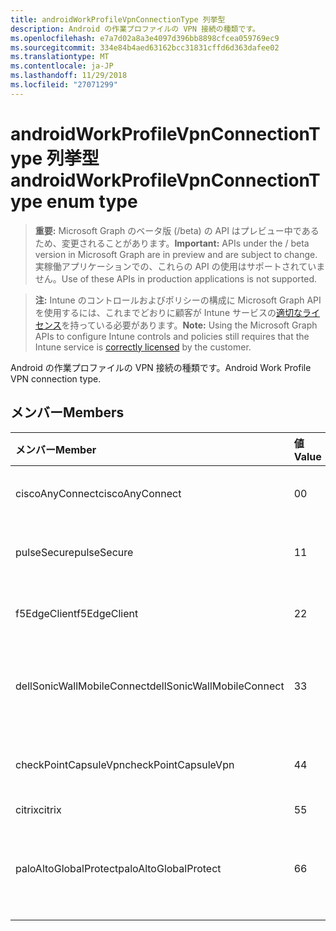 ```yaml
---
title: androidWorkProfileVpnConnectionType 列挙型
description: Android の作業プロファイルの VPN 接続の種類です。
ms.openlocfilehash: e7a7d02a8a3e4097d396bb8898cfcea059769ec9
ms.sourcegitcommit: 334e84b4aed63162bcc31831cffd6d363dafee02
ms.translationtype: MT
ms.contentlocale: ja-JP
ms.lasthandoff: 11/29/2018
ms.locfileid: "27071299"
---
```

# <a name="androidworkprofilevpnconnectiontype-enum-type"></a><span data-ttu-id="08d8e-103">androidWorkProfileVpnConnectionType 列挙型</span><span class="sxs-lookup"><span data-stu-id="08d8e-103">androidWorkProfileVpnConnectionType enum type</span></span>

> <span data-ttu-id="08d8e-104">**重要:** Microsoft Graph のベータ版 (/beta) の API はプレビュー中であるため、変更されることがあります。</span><span class="sxs-lookup"><span data-stu-id="08d8e-104">**Important:** APIs under the / beta version in Microsoft Graph are in preview and are subject to change.</span></span> <span data-ttu-id="08d8e-105">実稼働アプリケーションでの、これらの API の使用はサポートされていません。</span><span class="sxs-lookup"><span data-stu-id="08d8e-105">Use of these APIs in production applications is not supported.</span></span>

> <span data-ttu-id="08d8e-106">**注:** Intune のコントロールおよびポリシーの構成に Microsoft Graph API を使用するには、これまでどおりに顧客が Intune サービスの[適切なライセンス](https://go.microsoft.com/fwlink/?linkid=839381)を持っている必要があります。</span><span class="sxs-lookup"><span data-stu-id="08d8e-106">**Note:** Using the Microsoft Graph APIs to configure Intune controls and policies still requires that the Intune service is [correctly licensed](https://go.microsoft.com/fwlink/?linkid=839381) by the customer.</span></span>

<span data-ttu-id="08d8e-107">Android の作業プロファイルの VPN 接続の種類です。</span><span class="sxs-lookup"><span data-stu-id="08d8e-107">Android Work Profile VPN connection type.</span></span>
## <a name="members"></a><span data-ttu-id="08d8e-108">メンバー</span><span class="sxs-lookup"><span data-stu-id="08d8e-108">Members</span></span>
|<span data-ttu-id="08d8e-109">メンバー</span><span class="sxs-lookup"><span data-stu-id="08d8e-109">Member</span></span>|<span data-ttu-id="08d8e-110">値</span><span class="sxs-lookup"><span data-stu-id="08d8e-110">Value</span></span>|<span data-ttu-id="08d8e-111">説明</span><span class="sxs-lookup"><span data-stu-id="08d8e-111">Description</span></span>|
|:---|:---|:---|
|<span data-ttu-id="08d8e-112">ciscoAnyConnect</span><span class="sxs-lookup"><span data-stu-id="08d8e-112">ciscoAnyConnect</span></span>|<span data-ttu-id="08d8e-113">0</span><span class="sxs-lookup"><span data-stu-id="08d8e-113">0</span></span>|<span data-ttu-id="08d8e-114">Cisco AnyConnect。</span><span class="sxs-lookup"><span data-stu-id="08d8e-114">Cisco AnyConnect.</span></span>|
|<span data-ttu-id="08d8e-115">pulseSecure</span><span class="sxs-lookup"><span data-stu-id="08d8e-115">pulseSecure</span></span>|<span data-ttu-id="08d8e-116">1</span><span class="sxs-lookup"><span data-stu-id="08d8e-116">1</span></span>|<span data-ttu-id="08d8e-117">パルスをセキュリティで保護します。</span><span class="sxs-lookup"><span data-stu-id="08d8e-117">Pulse Secure.</span></span>|
|<span data-ttu-id="08d8e-118">f5EdgeClient</span><span class="sxs-lookup"><span data-stu-id="08d8e-118">f5EdgeClient</span></span>|<span data-ttu-id="08d8e-119">2</span><span class="sxs-lookup"><span data-stu-id="08d8e-119">2</span></span>|<span data-ttu-id="08d8e-120">F5 キーを押してエッジのクライアントです。</span><span class="sxs-lookup"><span data-stu-id="08d8e-120">F5 Edge Client.</span></span>|
|<span data-ttu-id="08d8e-121">dellSonicWallMobileConnect</span><span class="sxs-lookup"><span data-stu-id="08d8e-121">dellSonicWallMobileConnect</span></span>|<span data-ttu-id="08d8e-122">3</span><span class="sxs-lookup"><span data-stu-id="08d8e-122">3</span></span>|<span data-ttu-id="08d8e-123">Dell SonicWALL モバイル接続します。</span><span class="sxs-lookup"><span data-stu-id="08d8e-123">Dell SonicWALL Mobile Connection.</span></span>|
|<span data-ttu-id="08d8e-124">checkPointCapsuleVpn</span><span class="sxs-lookup"><span data-stu-id="08d8e-124">checkPointCapsuleVpn</span></span>|<span data-ttu-id="08d8e-125">4</span><span class="sxs-lookup"><span data-stu-id="08d8e-125">4</span></span>|<span data-ttu-id="08d8e-126">ポイント カプセル VPN を確認してください。</span><span class="sxs-lookup"><span data-stu-id="08d8e-126">Check Point Capsule VPN.</span></span>|
|<span data-ttu-id="08d8e-127">citrix</span><span class="sxs-lookup"><span data-stu-id="08d8e-127">citrix</span></span>|<span data-ttu-id="08d8e-128">5</span><span class="sxs-lookup"><span data-stu-id="08d8e-128">5</span></span>|<span data-ttu-id="08d8e-129">Citrix</span><span class="sxs-lookup"><span data-stu-id="08d8e-129">Citrix</span></span>|
|<span data-ttu-id="08d8e-130">paloAltoGlobalProtect</span><span class="sxs-lookup"><span data-stu-id="08d8e-130">paloAltoGlobalProtect</span></span>|<span data-ttu-id="08d8e-131">6</span><span class="sxs-lookup"><span data-stu-id="08d8e-131">6</span></span>|<span data-ttu-id="08d8e-132">パロアルトの Alto ネットワーク GlobalProtect。</span><span class="sxs-lookup"><span data-stu-id="08d8e-132">Palo Alto Networks GlobalProtect.</span></span>|





